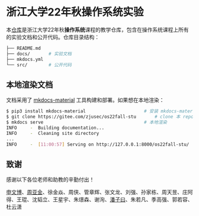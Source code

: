 # 浙江大学22年秋操作系统实验

本[仓库](https://gitee.com/zju_xiayingjie/os22fall-stu)是浙江大学22年秋**操作系统**课程的教学仓库，包含在操作系统课程上所有的实验文档和公开代码。仓库目录结构：

```bash
├── README.md
├── docs/       # 实验文档   
├── mkdocs.yml
└── src/        # 公开代码
```


## 本地渲染文档

文档采用了 [mkdocs-material](https://squidfunk.github.io/mkdocs-material/) 工具构建和部署。如果想在本地渲染：

```bash
$ pip3 install mkdocs-material                      # 安装 mkdocs-material
$ git clone https://gitee.com/zjusec/os22fall-stu       # clone 本 repo
$ mkdocs serve                                      # 本地渲染
INFO     -  Building documentation...
INFO     -  Cleaning site directory
...
INFO     -  [11:00:57] Serving on http://127.0.0.1:8000/os22fall-stu/
```

## 致谢

感谢以下各位老师和助教的辛勤付出！

[申文博](https://wenboshen.org/)、[周亚金](https://yajin.org/)、徐金焱、周侠、管章辉、张文龙、刘强、孙家栋、周天昱、庄阿得、王琨、沈韬立、王星宇、朱璟森、谢洵、[潘子曰](https://ziyuepan.tech/)、朱若凡、季高强、郭若容、杜云潇

